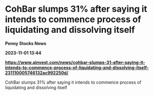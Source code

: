 # CohBar slumps 31% after saying it intends to commence process of liquidating and dissolving itself
**Penny Stocks News**

**2023-11-01 13:44**

**https://www.ainvest.com/news/cohbar-slumps-31-after-saying-it-intends-to-commence-process-of-liquidating-and-dissolving-itself-231110005746132ac992250d/**

CohBar slumps 31% after saying it intends to commence process of liquidating and dissolving itself
